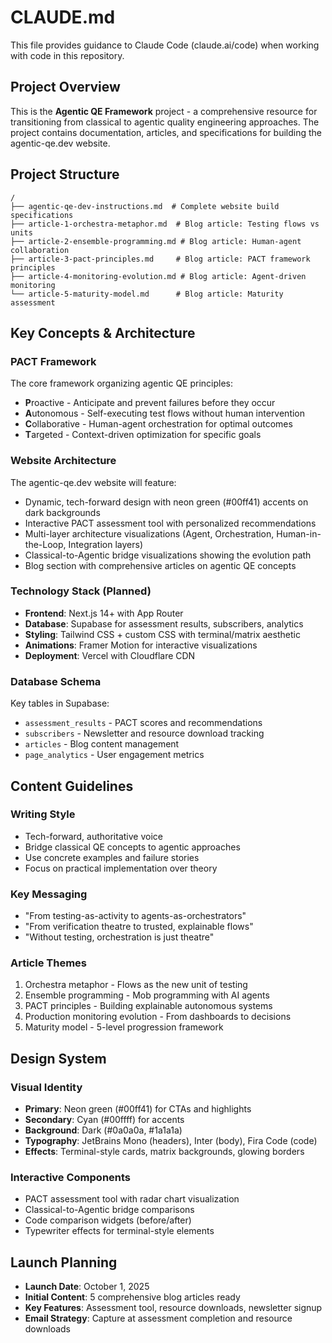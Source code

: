 # CLAUDE.md

This file provides guidance to Claude Code (claude.ai/code) when working with code in this repository.

## Project Overview

This is the **Agentic QE Framework** project - a comprehensive resource for transitioning from classical to agentic quality engineering approaches. The project contains documentation, articles, and specifications for building the agentic-qe.dev website.

## Project Structure

```
/
├── agentic-qe-dev-instructions.md  # Complete website build specifications
├── article-1-orchestra-metaphor.md  # Blog article: Testing flows vs units
├── article-2-ensemble-programming.md # Blog article: Human-agent collaboration
├── article-3-pact-principles.md     # Blog article: PACT framework principles
├── article-4-monitoring-evolution.md # Blog article: Agent-driven monitoring
└── article-5-maturity-model.md      # Blog article: Maturity assessment
```

## Key Concepts & Architecture

### PACT Framework
The core framework organizing agentic QE principles:
- **P**roactive - Anticipate and prevent failures before they occur
- **A**utonomous - Self-executing test flows without human intervention
- **C**ollaborative - Human-agent orchestration for optimal outcomes
- **T**argeted - Context-driven optimization for specific goals

### Website Architecture
The agentic-qe.dev website will feature:
- Dynamic, tech-forward design with neon green (#00ff41) accents on dark backgrounds
- Interactive PACT assessment tool with personalized recommendations
- Multi-layer architecture visualizations (Agent, Orchestration, Human-in-the-Loop, Integration layers)
- Classical-to-Agentic bridge visualizations showing the evolution path
- Blog section with comprehensive articles on agentic QE concepts

### Technology Stack (Planned)
- **Frontend**: Next.js 14+ with App Router
- **Database**: Supabase for assessment results, subscribers, analytics
- **Styling**: Tailwind CSS + custom CSS with terminal/matrix aesthetic
- **Animations**: Framer Motion for interactive visualizations
- **Deployment**: Vercel with Cloudflare CDN

### Database Schema
Key tables in Supabase:
- `assessment_results` - PACT scores and recommendations
- `subscribers` - Newsletter and resource download tracking
- `articles` - Blog content management
- `page_analytics` - User engagement metrics

## Content Guidelines

### Writing Style
- Tech-forward, authoritative voice
- Bridge classical QE concepts to agentic approaches
- Use concrete examples and failure stories
- Focus on practical implementation over theory

### Key Messaging
- "From testing-as-activity to agents-as-orchestrators"
- "From verification theatre to trusted, explainable flows"
- "Without testing, orchestration is just theatre"

### Article Themes
1. Orchestra metaphor - Flows as the new unit of testing
2. Ensemble programming - Mob programming with AI agents
3. PACT principles - Building explainable autonomous systems
4. Production monitoring evolution - From dashboards to decisions
5. Maturity model - 5-level progression framework

## Design System

### Visual Identity
- **Primary**: Neon green (#00ff41) for CTAs and highlights
- **Secondary**: Cyan (#00ffff) for accents
- **Background**: Dark (#0a0a0a, #1a1a1a)
- **Typography**: JetBrains Mono (headers), Inter (body), Fira Code (code)
- **Effects**: Terminal-style cards, matrix backgrounds, glowing borders

### Interactive Components
- PACT assessment tool with radar chart visualization
- Classical-to-Agentic bridge comparisons
- Code comparison widgets (before/after)
- Typewriter effects for terminal-style elements

## Launch Planning
- **Launch Date**: October 1, 2025
- **Initial Content**: 5 comprehensive blog articles ready
- **Key Features**: Assessment tool, resource downloads, newsletter signup
- **Email Strategy**: Capture at assessment completion and resource downloads